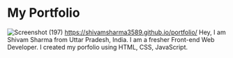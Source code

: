 # My Portfolio
![Screenshot (197)](https://user-images.githubusercontent.com/85273777/143769123-ef7626e0-48b2-4829-ad61-29896d092b77.png)
https://shivamsharma3589.github.io/portfolio/
Hey, I am Shivam Sharma from Uttar Pradesh, India.
I am a fresher Front-end Web Developer.
I created my porfolio using HTML, CSS, JavaScript.
